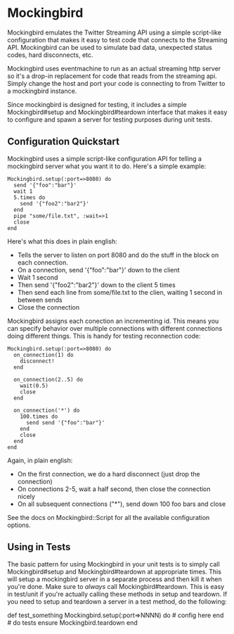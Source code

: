 Mockingbird
===========
Mockingbird emulates the Twitter Streaming API using a simple script-like 
configuration that makes it easy to test code that connects to the Streaming 
API. Mockingbird can be used to simulate bad data, unexpected status codes, 
hard disconnects, etc.

Mockingbird uses eventmachine to run as an actual streaming http server so
it's a drop-in replacement for code that reads from the streaming api. 
Simply change the host and port your code is connecting to from Twitter to 
a mockingbird instance.

Since mockingbird is designed for testing, it includes a simple 
Mockingbird#setup and Mockingbird#teardown interface that makes it easy to 
configure and spawn a server for testing purposes during unit tests.

Configuration Quickstart
------------------------
Mockingbird uses a simple script-like configuration API for telling a 
mockingbird server what you want it to do. Here's a simple example:

    Mockingbird.setup(:port=>8080) do
      send '{"foo":"bar"}'
      wait 1
      5.times do
        send '{"foo2":"bar2"}'
      end
      pipe "some/file.txt", :wait=>1
      close
    end
    
Here's what this does in plain english:
  * Tells the server to listen on port 8080 and do the stuff in the block on 
    each connection.
  * On a connection, send '{"foo":"bar"}' down to the client
  * Wait 1 second
  * Then send '{"foo2":"bar2"}' down to the client 5 times
  * Then send each line from some/file.txt to the clien, waiting 1 second in 
    between sends
  * Close the connection
  
Mockingbird assigns each conection an incrementing id. This means you can 
specify behavior over multiple connections with different connections doing 
different things. This is handy for testing reconnection code:

    Mockingbird.setup(:port=>8080) do
      on_connection(1) do
        disconnect!
      end
      
      on_connection(2..5) do
        wait(0.5)
        close
      end
      
      on_connection('*') do
        100.times do
          send send '{"foo":"bar"}'
        end
        close
      end
    end
    
 Again, in plain english:
  * On the first connection, we do a hard disconnect (just drop the connection)
  * On connections 2-5, wait a half second, then close the connection nicely
  * On all subsequent connections ("*"), send down 100 foo bars and close

See the docs on Mockingbird::Script for all the available configuration options.

Using in Tests
--------------
The basic pattern for using Mockingbird in your unit tests is to simply call 
Mockingbird#setup and Mockingbird#teardown at appropriate times. This will 
setup a mockingbird server in a separate process and then kill it when you're 
done. Make sure to *always* call Mockingbird#teardown. This is easy in test/unit 
if you're actually calling these methods in setup and teardown. If you need to 
setup and teardown a server in a test method, do the following:

   def test_something
     Mockingbird.setup(:port=>NNNN) do
       # config here
     end
     # do tests
   ensure
     Mockingbird.teardown
   end  
